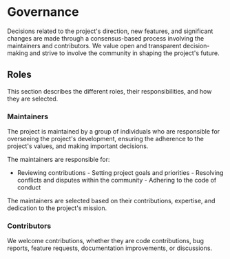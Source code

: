 # Governance

Decisions related to the project's direction, new features, and significant changes are made through a consensus-based process involving the maintainers and contributors.
We value open and transparent decision-making and strive to involve the community in shaping the project's future.

## Roles

This section describes the different roles, their responsibilities, and how they are selected.

### Maintainers

The project is maintained by a group of individuals who are responsible for overseeing the project's development, ensuring the adherence to the project's values, and making important decisions.

The maintainers are responsible for:

-   Reviewing contributions - Setting project goals and priorities - Resolving conflicts and disputes within the community - Adhering to the code of conduct

The maintainers are selected based on their contributions, expertise, and dedication to the project's mission.

### Contributors

We welcome contributions, whether they are code contributions, bug reports, feature requests, documentation improvements, or discussions.
